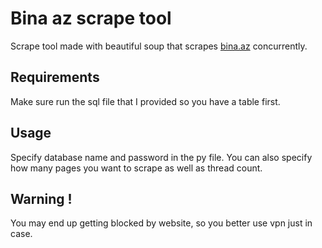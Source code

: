 # Bina az scrape tool
Scrape tool made with beautiful soup that scrapes [bina.az](https://bina.az/) concurrently.

## Requirements
Make sure run the sql file that I provided so you have a table first.

## Usage
Specify database name and password in the py file. You can also specify how many pages you want to scrape as well as thread count.

## Warning !
You may end up getting blocked by website, so you better use vpn just in case.
